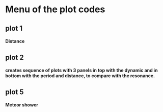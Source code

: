 # Menu of the plot codes

## plot 1
#### Distance

## plot 2 
#### creates sequence of plots with 3 panels in top with the dynamic and in bottom with the period and distance, to compare with the resonance.





## plot 5
#### Meteor shower
